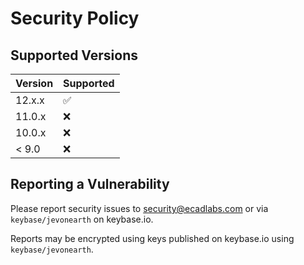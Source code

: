 # Security Policy

## Supported Versions

| Version | Supported          |
| ------- | ------------------ |
| 12.x.x  | :white_check_mark: |
| 11.0.x  | :x:                |
| 10.0.x  | :x:                |
| < 9.0   | :x:                |

## Reporting a Vulnerability

Please report security issues to security@ecadlabs.com or via `keybase/jevonearth` on keybase.io.

Reports may be encrypted using keys published on keybase.io using `keybase/jevonearth`.
